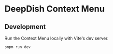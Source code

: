 # DeepDish Context Menu

## Development

Run the Context Menu locally with Vite's dev server.

```sh
pnpm run dev
```
